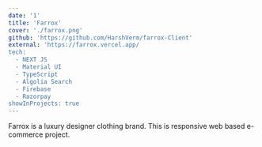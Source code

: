 ```yaml
---
date: '1'
title: 'Farrox'
cover: './farrox.png'
github: 'https://github.com/HarshVerm/farrox-Client'
external: 'https://farrox.vercel.app/
tech:
  - NEXT JS
  - Material UI
  - TypeScript
  - Algolia Search
  - Firebase
  - Razorpay
showInProjects: true
---
```


Farrox is a luxury designer clothing brand. This is responsive web based e-commerce project.
